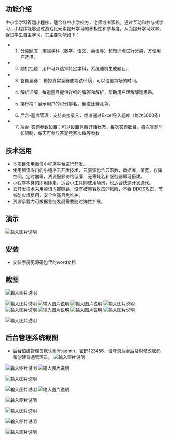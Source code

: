 ## 功能介绍 

 
 中小学学科答题小程序，适合各中小学校方，老师或者家长。通过互动和参与式学习，小程序能够通过游戏化元素提升学习的积极性和参与度，从而提升学习效率，促进学生自主学习，其主要功能如下： 
- 1. 分类题库：按照学科（数学、语文、英语等）和知识点进行分类，方便用户选择。
- 2. 随机抽题：用户可以选择特定学科，系统随机生成题目。
- 3. 答题竞赛： 模拟真实竞赛或考试环境，可以设置每场的时间。
- 4. 解析详解：每道题目提供详细的解答和解析，帮助用户理解解题思路。
- 5. 排行榜：展示用户的积分排名，促进比赛竞争。
- 6. 后台-题库管理：支持直接录入，或者通过Excel导入题库（每次5000条)
- 7. 后台-答题参数设置：可以设置竞赛开始状态，每次答题数目，每次答题时长限制，每天可参与答题竞赛次数等参数



## 技术运用
- 本项目使用微信小程序平台进行开发。
- 使用腾讯专门的小程序云开发技术，云资源包含云函数，数据库，带宽，存储空间，定时器等，资源配额价格低廉，无需域名和服务器即可搭建。
- 小程序本身的即用即走，适合小工具的使用场景，也适合快速开发迭代。
- 云开发技术采用腾讯内部链路，没有被黑客攻击的风险，不会 DDOS攻击，节省防火墙费用，安全性高且免维护。
- 资源承载力可根据业务发展需要随时弹性扩展。   



## 演示 
 ![输入图片说明](demo/%E4%BA%8C%E7%BB%B4%E7%A0%81.png)

## 安装

- 安装手册见源码包里的word文档 



## 截图

![输入图片说明](demo/0%E9%A6%96%E9%A1%B5.png)

![输入图片说明](demo/2%E7%AB%9E%E8%B5%9B.png)
![输入图片说明](demo/3%E7%AB%9E%E8%B5%9B.png)
![输入图片说明](demo/4%E8%AE%AD%E7%BB%83.png)
 ![输入图片说明](demo/5%E8%A7%84%E5%88%99.png)
![输入图片说明](demo/6%E6%8E%92%E8%A1%8C.png)
![输入图片说明](demo/7%E5%85%AC%E5%91%8A.png)
![输入图片说明](demo/8%E6%88%91%E7%9A%84.png)
![输入图片说明](demo/9%E6%88%91%E7%9A%84%E7%AD%94%E9%A2%98%E8%AE%B0%E5%BD%95.png)

![输入图片说明](demo/10%E7%AD%94%E9%A2%98%E7%BB%93%E6%9E%9C.png)



## 后台管理系统截图 
- 后台超级管理员默认账号:admin，密码123456，请登录后台后及时修改密码和创建普通管理员。
![输入图片说明](demo/80%E5%90%8E%E5%8F%B0-%E9%A6%96%E9%A1%B5.png)

![输入图片说明](demo/81%E5%90%8E%E5%8F%B0-%E7%94%A8%E6%88%B7%E7%AE%A1%E7%90%86.png)
 ![输入图片说明](demo/82%E5%90%8E%E5%8F%B0-%E5%85%AC%E5%91%8A%E7%AE%A1%E7%90%86.png)

![输入图片说明](demo/83%E5%90%8E%E5%8F%B0-%E9%A2%98%E7%9B%AE%E7%AE%A1%E7%90%86.png)

![输入图片说明](demo/84%E5%90%8E%E5%8F%B0-%E9%A2%98%E7%9B%AE%E5%BD%95%E5%85%A5.png)
![输入图片说明](demo/85%E5%90%8E%E5%8F%B0-%E5%AF%BC%E5%85%A5%E9%A2%98%E5%BA%93.png)

![输入图片说明](demo/86%E5%90%8E%E5%8F%B0-%E7%AD%94%E9%A2%98%E5%8F%82%E6%95%B0%E8%AE%BE%E7%BD%AE.png)

![输入图片说明](demo/87%E7%94%A8%E6%88%B7%E7%AD%94%E9%A2%98%E7%BB%93%E6%9E%9C.png)

![输入图片说明](demo/88%E5%AF%BC%E5%87%BA%E6%8E%92%E8%A1%8C%E6%A6%9C.png)

![输入图片说明](demo/90%E9%A2%98%E5%BA%93%E6%A8%A1%E7%89%88.png)

